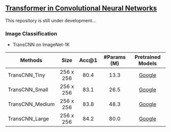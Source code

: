## [Transformer in Convolutional Neural Networks](https://arxiv.org/abs/2106.03180)

This repository is still under development...


### Image Classification

- TransCNN on ImageNet-1K

|     Methods     |   Size    | Acc@1 | #Params (M) | Pretrained Models |
|-----------------|:---------:|:-----:|:-----------:|:-----------------:|
| TransCNN_Tiny   | 256 x 256 |  80.4 |     13.3    |     [Google](https://drive.google.com/file/d/1OwazUhr8awul-D07U-RQ-7Zl2o6Ki-zJ/view?usp=sharing)    |
| TransCNN_Small  | 256 x 256 |  83.1 |     26.5    |     [Google](https://drive.google.com/file/d/1XLzseiHvaZKiMJ6Ec4BdmLW-gmb5cuq5/view?usp=sharing)    |
| TransCNN_Medium | 256 x 256 |  83.8 |     48.3    |     [Google](https://drive.google.com/file/d/1OMuNIKDqISlxZcxvbuZerUc-ix_LYYUr/view?usp=sharing)    |
| TransCNN_Large  | 256 x 256 |  84.2 |     80.0    |     [Google](https://drive.google.com/file/d/12nRHmZqj3EVDuJA3Iq9E0vRP7ocaI7k3/view?usp=sharing)    |




